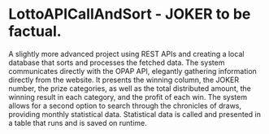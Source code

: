 # LottoAPICallAndSort - JOKER to be factual.
A slightly more advanced project using REST APIs and creating a local database that sorts and processes the fetched data.
The system communicates directly with the OPAP API, elegantly gathering information directly from the website.
It presents the winning column, the JOKER number, the prize categories, as well as the total distributed amount, the winning result in each category, and the profit of each win.
The system allows for a second option to search through the chronicles of draws, providing monthly statistical data. Statistical data is called and presented in a table that runs and is saved on runtime.
